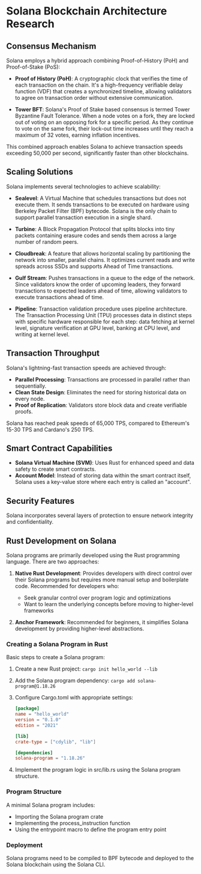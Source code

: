 # Solana Blockchain Architecture Research

## Consensus Mechanism

Solana employs a hybrid approach combining Proof-of-History (PoH) and Proof-of-Stake (PoS):

- **Proof of History (PoH)**: A cryptographic clock that verifies the time of each transaction on the chain. It's a high-frequency verifiable delay function (VDF) that creates a synchronized timeline, allowing validators to agree on transaction order without extensive communication.

- **Tower BFT**: Solana's Proof of Stake based consensus is termed Tower Byzantine Fault Tolerance. When a node votes on a fork, they are locked out of voting on an opposing fork for a specific period. As they continue to vote on the same fork, their lock-out time increases until they reach a maximum of 32 votes, earning inflation incentives.

This combined approach enables Solana to achieve transaction speeds exceeding 50,000 per second, significantly faster than other blockchains.

## Scaling Solutions

Solana implements several technologies to achieve scalability:

- **Sealevel**: A Virtual Machine that schedules transactions but does not execute them. It sends transactions to be executed on hardware using Berkeley Packet Filter (BPF) bytecode. Solana is the only chain to support parallel transaction execution in a single shard.

- **Turbine**: A Block Propagation Protocol that splits blocks into tiny packets containing erasure codes and sends them across a large number of random peers.

- **Cloudbreak**: A feature that allows horizontal scaling by partitioning the network into smaller, parallel chains. It optimizes current reads and write spreads across SSDs and supports Ahead of Time transactions.

- **Gulf Stream**: Pushes transactions in a queue to the edge of the network. Since validators know the order of upcoming leaders, they forward transactions to expected leaders ahead of time, allowing validators to execute transactions ahead of time.

- **Pipeline**: Transaction validation procedure uses pipeline architecture. The Transaction Processing Unit (TPU) processes data in distinct steps with specific hardware responsible for each step: data fetching at kernel level, signature verification at GPU level, banking at CPU level, and writing at kernel level.

## Transaction Throughput

Solana's lightning-fast transaction speeds are achieved through:

- **Parallel Processing**: Transactions are processed in parallel rather than sequentially.
- **Clean State Design**: Eliminates the need for storing historical data on every node.
- **Proof of Replication**: Validators store block data and create verifiable proofs.

Solana has reached peak speeds of 65,000 TPS, compared to Ethereum's 15-30 TPS and Cardano's 250 TPS.

## Smart Contract Capabilities

- **Solana Virtual Machine (SVM)**: Uses Rust for enhanced speed and data safety to create smart contracts.
- **Account Model**: Instead of storing data within the smart contract itself, Solana uses a key-value store where each entry is called an "account".

## Security Features

Solana incorporates several layers of protection to ensure network integrity and confidentiality.

## Rust Development on Solana

Solana programs are primarily developed using the Rust programming language. There are two approaches:

1. **Native Rust Development**: Provides developers with direct control over their Solana programs but requires more manual setup and boilerplate code. Recommended for developers who:
   - Seek granular control over program logic and optimizations
   - Want to learn the underlying concepts before moving to higher-level frameworks

2. **Anchor Framework**: Recommended for beginners, it simplifies Solana development by providing higher-level abstractions.

### Creating a Solana Program in Rust

Basic steps to create a Solana program:

1. Create a new Rust project: `cargo init hello_world --lib`
2. Add the Solana program dependency: `cargo add solana-program@1.18.26`
3. Configure Cargo.toml with appropriate settings:
   ```toml
   [package]
   name = "hello_world"
   version = "0.1.0"
   edition = "2021"

   [lib]
   crate-type = ["cdylib", "lib"]

   [dependencies]
   solana-program = "1.18.26"
   ```

4. Implement the program logic in src/lib.rs using the Solana program structure.

### Program Structure

A minimal Solana program includes:
- Importing the Solana program crate
- Implementing the process_instruction function
- Using the entrypoint macro to define the program entry point

### Deployment

Solana programs need to be compiled to BPF bytecode and deployed to the Solana blockchain using the Solana CLI.
